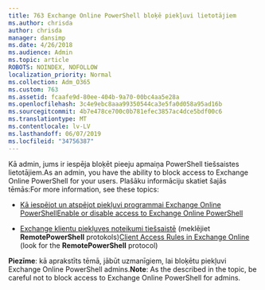 ```yaml
---
title: 763 Exchange Online PowerShell bloķē piekļuvi lietotājiem
ms.author: chrisda
author: chrisda
manager: dansimp
ms.date: 4/26/2018
ms.audience: Admin
ms.topic: article
ROBOTS: NOINDEX, NOFOLLOW
localization_priority: Normal
ms.collection: Adm_O365
ms.custom: 763
ms.assetid: fcaafe9d-80ee-404b-9a70-00bc4aa5e28a
ms.openlocfilehash: 3c4e9ebc8aaa99350544ca3e5fa0d058a95ad16b
ms.sourcegitcommit: 4b7e478ce700c0b781efec3857ac4dce5bdf00c6
ms.translationtype: MT
ms.contentlocale: lv-LV
ms.lasthandoff: 06/07/2019
ms.locfileid: "34756387"
---
```

<span data-ttu-id="bc9f7-102">Kā admin, jums ir iespēja bloķēt pieeju apmaiņa PowerShell tiešsaistes lietotājiem.</span><span class="sxs-lookup"><span data-stu-id="bc9f7-102">As an admin, you have the ability to block access to Exchange Online PowerShell for your users.</span></span> <span data-ttu-id="bc9f7-103">Plašāku informāciju skatiet šajās tēmās:</span><span class="sxs-lookup"><span data-stu-id="bc9f7-103">For more information, see these topics:</span></span>

- [<span data-ttu-id="bc9f7-104">Kā iespējot un atspējot piekļuvi programmai Exchange Online PowerShell</span><span class="sxs-lookup"><span data-stu-id="bc9f7-104">Enable or disable access to Exchange Online PowerShell</span></span>](https://docs.microsoft.com/powershell/exchange/exchange-online/disable-access-to-exchange-online-powershell)

- <span data-ttu-id="bc9f7-105">[Exchange klientu piekļuves noteikumi tiešsaistē](https://technet.microsoft.com/library/mt842508.aspx) (meklējiet **RemotePowerShell** protokols)</span><span class="sxs-lookup"><span data-stu-id="bc9f7-105">[Client Access Rules in Exchange Online](https://technet.microsoft.com/library/mt842508.aspx) (look for the **RemotePowerShell** protocol)</span></span> 

<span data-ttu-id="bc9f7-106">**Piezīme**: kā aprakstīts tēmā, jābūt uzmanīgiem, lai bloķētu piekļuvi Exchange Online PowerShell admins.</span><span class="sxs-lookup"><span data-stu-id="bc9f7-106">**Note**: As the described in the topic, be careful not to block access to Exchange Online PowerShell for admins.</span></span>

